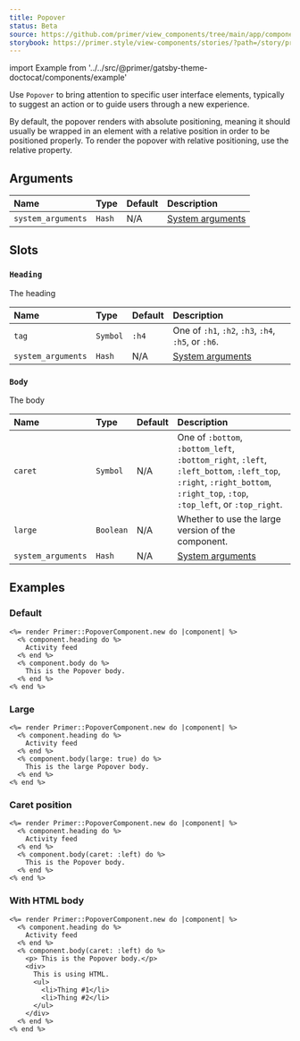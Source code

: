 ```yaml
---
title: Popover
status: Beta
source: https://github.com/primer/view_components/tree/main/app/components/primer/popover_component.rb
storybook: https://primer.style/view-components/stories/?path=/story/primer-popover-component
---
```


import Example from '../../src/@primer/gatsby-theme-doctocat/components/example'

<!-- Warning: AUTO-GENERATED file, do not edit. Add code comments to your Ruby instead <3 -->

Use `Popover` to bring attention to specific user interface elements, typically to suggest an action or to guide users through a new experience.

By default, the popover renders with absolute positioning, meaning it should usually be wrapped in an element with a relative position in order to be positioned properly. To render the popover with relative positioning, use the relative property.

## Arguments

| Name | Type | Default | Description |
| :- | :- | :- | :- |
| `system_arguments` | `Hash` | N/A | [System arguments](/system-arguments) |

## Slots

### `Heading`

The heading

| Name | Type | Default | Description |
| :- | :- | :- | :- |
| `tag` | `Symbol` | `:h4` | One of `:h1`, `:h2`, `:h3`, `:h4`, `:h5`, or `:h6`. |
| `system_arguments` | `Hash` | N/A | [System arguments](/system-arguments) |

### `Body`

The body

| Name | Type | Default | Description |
| :- | :- | :- | :- |
| `caret` | `Symbol` | N/A | One of `:bottom`, `:bottom_left`, `:bottom_right`, `:left`, `:left_bottom`, `:left_top`, `:right`, `:right_bottom`, `:right_top`, `:top`, `:top_left`, or `:top_right`. |
| `large` | `Boolean` | N/A | Whether to use the large version of the component. |
| `system_arguments` | `Hash` | N/A | [System arguments](/system-arguments) |

## Examples

### Default

<Example src="<div data-view-component='true' class='Popover position-relative right-0 left-0'>  <div data-view-component='true' class='Popover-message Box p-4 mt-2 mx-auto text-left color-shadow-large'>    <h4 data-view-component='true' class='mb-2'>    Activity feed</h4>        This is the Popover body.</div></div>" />

```erb
<%= render Primer::PopoverComponent.new do |component| %>
  <% component.heading do %>
    Activity feed
  <% end %>
  <% component.body do %>
    This is the Popover body.
  <% end %>
<% end %>
```

### Large

<Example src="<div data-view-component='true' class='Popover position-relative right-0 left-0'>  <div data-view-component='true' class='Popover-message Box Popover-message--large p-4 mt-2 mx-auto text-left color-shadow-large'>    <h4 data-view-component='true' class='mb-2'>    Activity feed</h4>        This is the large Popover body.</div></div>" />

```erb
<%= render Primer::PopoverComponent.new do |component| %>
  <% component.heading do %>
    Activity feed
  <% end %>
  <% component.body(large: true) do %>
    This is the large Popover body.
  <% end %>
<% end %>
```

### Caret position

<Example src="<div data-view-component='true' class='Popover position-relative right-0 left-0'>  <div data-view-component='true' class='Popover-message Box Popover-message--left p-4 mt-2 mx-auto text-left color-shadow-large'>    <h4 data-view-component='true' class='mb-2'>    Activity feed</h4>        This is the Popover body.</div></div>" />

```erb
<%= render Primer::PopoverComponent.new do |component| %>
  <% component.heading do %>
    Activity feed
  <% end %>
  <% component.body(caret: :left) do %>
    This is the Popover body.
  <% end %>
<% end %>
```

### With HTML body

<Example src="<div data-view-component='true' class='Popover position-relative right-0 left-0'>  <div data-view-component='true' class='Popover-message Box Popover-message--left p-4 mt-2 mx-auto text-left color-shadow-large'>    <h4 data-view-component='true' class='mb-2'>    Activity feed</h4>        <p> This is the Popover body.</p>    <div>      This is using HTML.      <ul>        <li>Thing #1</li>        <li>Thing #2</li>      </ul>    </div></div></div>" />

```erb
<%= render Primer::PopoverComponent.new do |component| %>
  <% component.heading do %>
    Activity feed
  <% end %>
  <% component.body(caret: :left) do %>
    <p> This is the Popover body.</p>
    <div>
      This is using HTML.
      <ul>
        <li>Thing #1</li>
        <li>Thing #2</li>
      </ul>
    </div>
  <% end %>
<% end %>
```
